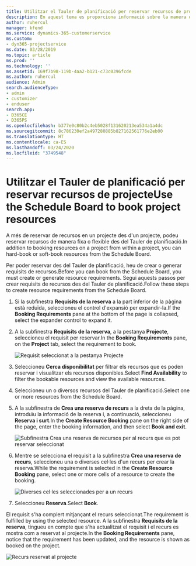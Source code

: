 ```yaml
---
title: Utilitzar el Tauler de planificació per reservar recursos de projecte
description: En aquest tema es proporciona informació sobre la manera de reservar els recursos.
author: ruhercul
manager: kfend
ms.service: dynamics-365-customerservice
ms.custom:
- dyn365-projectservice
ms.date: 03/28/2019
ms.topic: article
ms.prod: ''
ms.technology: ''
ms.assetid: 169f7b98-119b-4aa2-b121-c73c0396fcde
ms.author: ruhercul
audience: Admin
search.audienceType:
- admin
- customizer
- enduser
search.app:
- D365CE
- D365PS
ms.openlocfilehash: b377e0c80b2c4eb5028f131620213ea534a1a4dc
ms.sourcegitcommit: 8c786230ef2a497280885b827162561776e2eb00
ms.translationtype: HT
ms.contentlocale: ca-ES
ms.lasthandoff: 03/24/2020
ms.locfileid: "3749548"
---
```

# <a name="use-the-schedule-board-to-book-project-resources"></a><span data-ttu-id="69612-103">Utilitzar el Tauler de planificació per reservar recursos de projecte</span><span class="sxs-lookup"><span data-stu-id="69612-103">Use the Schedule Board to book project resources</span></span>

<span data-ttu-id="69612-104">A més de reservar de recursos en un projecte des d'un projecte, podeu reservar recursos de manera fixa o flexible des del Tauler de planificació.</span><span class="sxs-lookup"><span data-stu-id="69612-104">In addition to booking resources on a project from within a project, you can hard-book or soft-book resources from the Schedule Board.</span></span>

<span data-ttu-id="69612-105">Per poder reservar des del Tauler de planificació, heu de crear o generar requisits de recursos.</span><span class="sxs-lookup"><span data-stu-id="69612-105">Before you can book from the Schedule Board, you must create or generate resource requirements.</span></span> <span data-ttu-id="69612-106">Segui aquests passos per crear requisits de recursos des del Tauler de planificació.</span><span class="sxs-lookup"><span data-stu-id="69612-106">Follow these steps to create resource requirements from the Schedule Board.</span></span>

1. <span data-ttu-id="69612-107">Si la subfinestra **Requisits de la reserva** a la part inferior de la pàgina està reduïda, seleccioneu el control d'expansió per expandir-la.</span><span class="sxs-lookup"><span data-stu-id="69612-107">If the **Booking Requirements** pane at the bottom of the page is collapsed, select the expander control to expand it.</span></span>
2. <span data-ttu-id="69612-108">A la subfinestra **Requisits de la reserva**, a la pestanya **Projecte**, seleccioneu el requisit per reservar.</span><span class="sxs-lookup"><span data-stu-id="69612-108">In the **Booking Requirements** pane, on the **Project** tab, select the requirement to book.</span></span>

    ![Requisit seleccionat a la pestanya Projecte](media/Resource-Management-image73.png)

3. <span data-ttu-id="69612-110">Seleccioneu **Cerca disponibilitat** per filtrar els recursos que es poden reservar i visualitzar els recursos disponibles.</span><span class="sxs-lookup"><span data-stu-id="69612-110">Select **Find Availability** to filter the bookable resources and view the available resources.</span></span> 
4. <span data-ttu-id="69612-111">Seleccioneu un o diversos recursos del Tauler de planificació.</span><span class="sxs-lookup"><span data-stu-id="69612-111">Select one or more resources from the Schedule Board.</span></span> 
5. <span data-ttu-id="69612-112">A la subfinestra de **Crea una reserva de recurs** a la dreta de la pàgina, introduïu la informació de la reserva i, a continuació, seleccioneu **Reserva i surt**.</span><span class="sxs-lookup"><span data-stu-id="69612-112">In the **Create Resource Booking** pane on the right side of the page, enter the booking information, and then select **Book and exit**.</span></span>

    ![Subfinestra Crea una reserva de recursos per al recurs que es pot reservar seleccionat](media/Resource-Management-image74.png)

6. <span data-ttu-id="69612-114">Mentre se selecciona el requisit a la subfinestra **Crea una reserva de recurs**, seleccioneu una o diverses cel·les d'un recurs per crear la reserva.</span><span class="sxs-lookup"><span data-stu-id="69612-114">While the requirement is selected in the **Create Resource Booking** pane, select one or more cells of a resource to create the booking.</span></span>

    ![Diverses cel·les seleccionades per a un recurs](media/Resource-Management-image75.png)

7. <span data-ttu-id="69612-116">Seleccioneu **Reserva**.</span><span class="sxs-lookup"><span data-stu-id="69612-116">Select **Book**.</span></span>

<span data-ttu-id="69612-117">El requisit s'ha complert mitjançant el recurs seleccionat.</span><span class="sxs-lookup"><span data-stu-id="69612-117">The requirement is fulfilled by using the selected resource.</span></span> <span data-ttu-id="69612-118">A la subfinestra **Requisits de la reserva**, tingueu en compte que s'ha actualitzat el requisit i el recurs es mostra com a reservat al projecte.</span><span class="sxs-lookup"><span data-stu-id="69612-118">In the **Booking Requirements** pane, notice that the requirement has been updated, and the resource is shown as booked on the project.</span></span>

![Recurs reservat al projecte](media/Resource-Management-image76.png)
